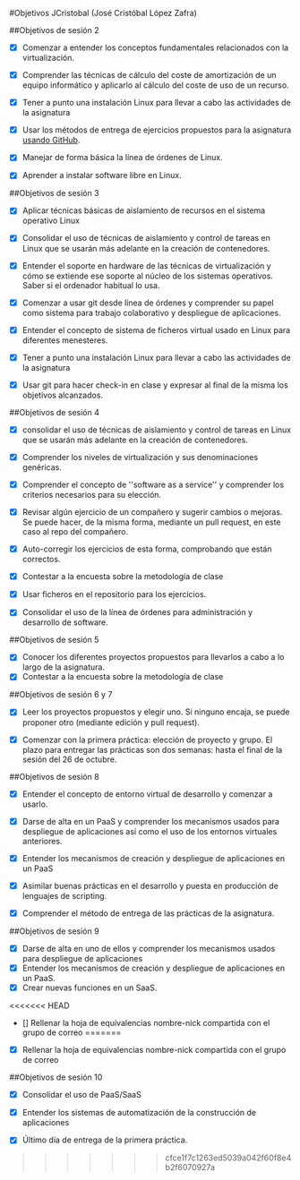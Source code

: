 #Objetivos JCristobal (José Cristóbal López Zafra)

##Objetivos de sesión 2

* [x] Comenzar a entender los conceptos fundamentales relacionados con la virtualización.
* [x] Comprender las técnicas de cálculo del coste de amortización de un equipo informático y aplicarlo al cálculo del coste de uso de un recurso.

* [x] Tener a punto una instalación Linux para llevar a cabo las actividades de la asignatura
* [x] Usar los métodos de entrega de ejercicios propuestos para la asignatura [usando GitHub](../ejercicios/README.md). 
* [x] Manejar de forma básica la línea de órdenes de Linux.
* [x] Aprender a instalar software libre en Linux. 


##Objetivos de sesión 3

* [x] Aplicar técnicas básicas de aislamiento de recursos en el sistema operativo Linux
* [x] Consolidar el uso de técnicas de aislamiento y control de tareas en Linux que se usarán más adelante en la creación de contenedores.
* [x] Entender el soporte en hardware de las técnicas de virtualización y cómo se extiende ese soporte al núcleo de los sistemas operativos. Saber si el ordenador habitual lo usa.
* [x] Comenzar a usar git desde línea de órdenes y comprender su papel como sistema para trabajo colaborativo y despliegue de aplicaciones.

* [x] Entender el concepto de sistema de ficheros virtual usado en Linux para diferentes menesteres.
* [x] Tener a punto una instalación Linux para llevar a cabo las actividades de la asignatura
* [x] Usar git para hacer check-in en clase y expresar al final de la misma los objetivos alcanzados.


##Objetivos de sesión 4


* [x] consolidar el uso de técnicas de aislamiento y control de tareas en Linux que se usarán más adelante en la creación de contenedores.
* [x] Comprender los niveles de virtualización y sus denominaciones genéricas.
* [x] Comprender el concepto de ''software as a service'' y comprender los criterios necesarios para su elección.


* [x] Revisar algún ejercicio de un compañero y sugerir cambios o mejoras. Se puede hacer, de la misma forma, mediante un pull request, en este caso al repo del compañero.
* [x] Auto-corregir los ejercicios de esta forma, comprobando que están correctos.
* [x] Contestar a la encuesta sobre la metodología de clase
* [x] Usar ficheros en el repositorio para los ejercicios.
* [x] Consolidar el uso de la línea de órdenes para administración y desarrollo de software.


##Objetivos de sesión 5

* [x] Conocer los diferentes proyectos propuestos para llevarlos a cabo a lo largo de la asignatura.
* [x] Contestar a la encuesta sobre la metodología de clase

##Objetivos de sesión 6 y 7

* [x] Leer los proyectos propuestos y elegir uno. Si ninguno encaja, se puede proponer otro (mediante edición y pull request).
* [x] Comenzar con la primera práctica: elección de proyecto y grupo. El plazo para entregar las prácticas son dos semanas: hasta el final de la sesión del 26 de octubre.


##Objetivos de sesión 8


* [x] Entender el concepto de entorno virtual de desarrollo y comenzar a usarlo.
* [x] Darse de alta en un PaaS y comprender los mecanismos usados para despliegue de aplicaciones así como el uso de los entornos virtuales anteriores.
* [x] Entender los mecanismos de creación y despliegue de aplicaciones en un PaaS

* [x] Asimilar buenas prácticas en el desarrollo y puesta en producción de lenguajes de scripting.
* [x] Comprender el método de entrega de las prácticas de la asignatura.


##Objetivos de sesión 9

* [x] Darse de alta en uno de ellos y comprender los mecanismos usados para despliegue de aplicaciones
* [x] Entender los mecanismos de creación y despliegue de aplicaciones en un PaaS.
* [x] Crear nuevas funciones en un SaaS.

<<<<<<< HEAD
* [] Rellenar la hoja de equivalencias nombre-nick compartida con el grupo de correo
=======
* [x] Rellenar la hoja de equivalencias nombre-nick compartida con el grupo de correo


##Objetivos de sesión 10

* [x] Consolidar el uso de PaaS/SaaS
* [x] Entender los sistemas de automatización de la construcción de aplicaciones

* [x] Último día de entrega de la primera práctica.
>>>>>>> cfce1f7c1263ed5039a042f60f8e4b2f6070927a



